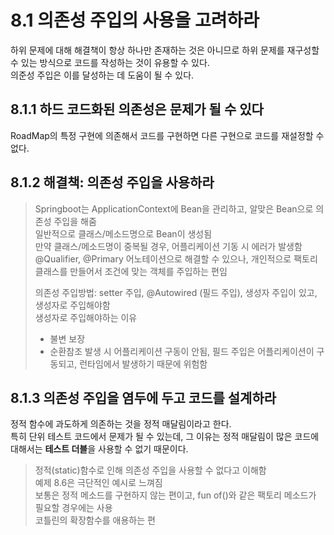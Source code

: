 # 8.1 의존성 주입의 사용을 고려하라

하위 문제에 대해 해결책이 항상 하나만 존재하는 것은 아니므로 하위 문제를 재구성할 수 있는 방식으로 코드를 작성하는 것이 유용할 수 있다.  
의준성 주입은 이를 달성하는 데 도움이 될 수 있다.  

## 8.1.1 하드 코드화된 의존성은 문제가 될 수 있다

RoadMap의 특정 구현에 의존해서 코드를 구현하면 다른 구현으로 코드를 재설정할 수 없다.  

## 8.1.2 해결책: 의존성 주입을 사용하라

> Springboot는 ApplicationContext에 Bean을 관리하고, 알맞은 Bean으로 의존성 주입을 해줌  
> 일반적으로 클래스/메소드명으로 Bean이 생성됨  
> 만약 클래스/메소드명이 중복될 경우, 어플리케이션 기동 시 에러가 발생함  
> @Qualifier, @Primary 어노테이션으로 해결할 수 있으나, 개인적으로 팩토리 클래스를 만들어서 조건에 맞는 객체를 주입하는 편임  
> 
> 의존성 주입방법: setter 주입, @Autowired (필드 주입), 생성자 주입이 있고, 생성자로 주입해야함  
> 생성자로 주입해야하는 이유  
> - 불변 보장  
> - 순환참조 발생 시 어플리케이션 구동이 안됨, 필드 주입은 어플리케이션이 구동되고, 런타임에서 발생하기 때문에 위험함  

## 8.1.3 의존성 주입을 염두에 두고 코드를 설계하라  

정적 함수에 과도하게 의존하는 것을 정적 매달림이라고 한다.  
특히 단위 테스트 코드에서 문제가 될 수 있는데, 그 이유는 정적 매달림이 많은 코드에 대해서는 **테스트 더블**을 사용할 수 없기 때문이다.

> 정적(static)함수로 인해 의존성 주입을 사용할 수 없다고 이해함  
> 예제 8.6은 극단적인 예시로 느껴짐  
> 보통은 정적 메소드를 구현하지 않는 편이고, fun of()와 같은 팩토리 메소드가 필요할 경우에는 사용  
> 코틀린의 확장함수를 애용하는 편  
